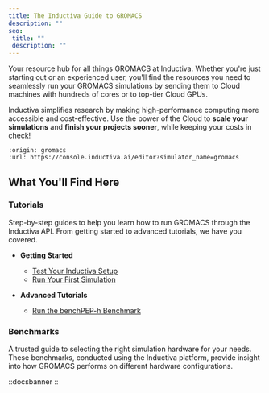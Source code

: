 ```yaml
---
title: The Inductiva Guide to GROMACS
description: ""
seo:
 title: ""
 description: ""
---
```


Your resource hub for all things GROMACS at Inductiva. Whether you're just starting out or an experienced user, you'll find the resources you need to seamlessly run your GROMACS simulations by sending them to Cloud machines with hundreds of cores or to top-tier Cloud GPUs.

Inductiva simplifies research by making high-performance computing more accessible and cost-effective. Use the power of the Cloud to **scale your simulations** and **finish your projects sooner**, while keeping your costs in check!

```{python_editor}
:origin: gromacs
:url: https://console.inductiva.ai/editor?simulator_name=gromacs
```

## What You'll Find Here

### Tutorials
Step-by-step guides to help you learn how to run GROMACS through the Inductiva API. From getting started to advanced tutorials, we have you covered.

* **Getting Started**
    - [Test Your Inductiva Setup](/guides/gromacs/tutorials/setup-test)
    - [Run Your First Simulation](/guides/gromacs/tutorials/quick-start)

* **Advanced Tutorials**
    - [Run the benchPEP-h Benchmark](/guides/gromacs/tutorials/run-the-benchPEP-h-benchmark)

### Benchmarks
A trusted guide to selecting the right simulation hardware for your needs. These benchmarks, conducted using the Inductiva platform, provide insight into how GROMACS performs on different hardware configurations.

::docsbanner
::
